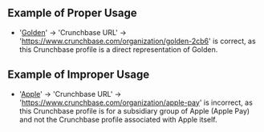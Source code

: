 ## Example of Proper Usage
* '[Golden](https://golden.com/wiki/Golden-5R)' -> 'Crunchbase URL' -> 'https://www.crunchbase.com/organization/golden-2cb6' is correct, as this Crunchbase profile is a direct representation of Golden.

## Example of Improper Usage
* '[Apple](https://golden.com/wiki/Apple_(company)-5NB)' -> 'Crunchbase URL' -> 'https://www.crunchbase.com/organization/apple-pay' is incorrect, as this Crunchbase profile is for a subsidiary group of Apple (Apple Pay) and not the Crunchbase profile associated with Apple itself.